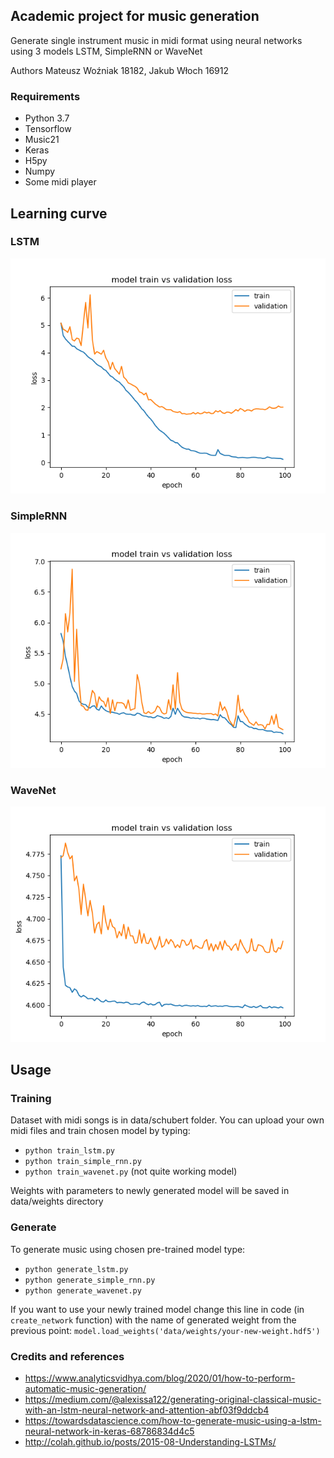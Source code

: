 ## Academic project for music generation 

Generate single instrument music in midi format using neural networks using 3 models LSTM, SimpleRNN or WaveNet

Authors Mateusz Woźniak 18182, Jakub Włoch 16912

### Requirements
  - Python 3.7
  - Tensorflow
  - Music21
  - Keras
  - H5py
  - Numpy
  - Some midi player

## Learning curve
### LSTM
![](https://github.com/emttiew/NAI-PJATK/blob/master/MusicGeneration/data/plots/lstm.png?raw=true)
### SimpleRNN
![](https://github.com/emttiew/NAI-PJATK/blob/master/MusicGeneration/data/plots/simple_rnn.png?raw=true)
### WaveNet
![](https://github.com/emttiew/NAI-PJATK/blob/master/MusicGeneration/data/plots/wavenet.png?raw=true)

## Usage

### Training

Dataset with midi songs is in data/schubert folder. You can upload your own midi files and train chosen model by typing:
- `python train_lstm.py`
- `python train_simple_rnn.py`
- `python train_wavenet.py` (not quite working model)

Weights with parameters to newly generated model will be saved in data/weights directory

### Generate

To generate music using chosen pre-trained model type:
- `python generate_lstm.py`
- `python generate_simple_rnn.py`
- `python generate_wavenet.py` 

If you want to use your newly trained model change this line in code (in `create_network` function) with the name of generated weight from the previous point:
`model.load_weights('data/weights/your-new-weight.hdf5')`

### Credits and references
- https://www.analyticsvidhya.com/blog/2020/01/how-to-perform-automatic-music-generation/
- https://medium.com/@alexissa122/generating-original-classical-music-with-an-lstm-neural-network-and-attention-abf03f9ddcb4
- https://towardsdatascience.com/how-to-generate-music-using-a-lstm-neural-network-in-keras-68786834d4c5
- http://colah.github.io/posts/2015-08-Understanding-LSTMs/
